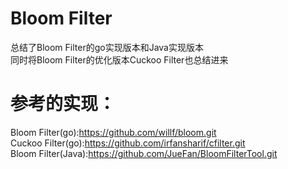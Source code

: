 # Bloom Filter
总结了Bloom Filter的go实现版本和Java实现版本            
同时将Bloom Filter的优化版本Cuckoo Filter也总结进来

# 参考的实现：
Bloom Filter(go):https://github.com/willf/bloom.git         
Cuckoo Filter(go):https://github.com/irfansharif/cfilter.git      
Bloom Filter(Java):https://github.com/JueFan/BloomFilterTool.git
